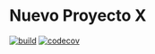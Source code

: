 
# Nuevo Proyecto X

[![build](https://github.com/algo2-unsam/nuevoProyectoX/actions/workflows/build.yml/badge.svg)](https://github.com/algo2-unsam/nuevoProyectoX/actions/workflows/build.yml)
[![codecov](https://codecov.io/gh/algo2-unsam/nuevoProyectoX/branch/master/graph/badge.svg?token=KPIfuEefcq)](https://codecov.io/gh/algo2-unsam/nuevoProyectoX)

